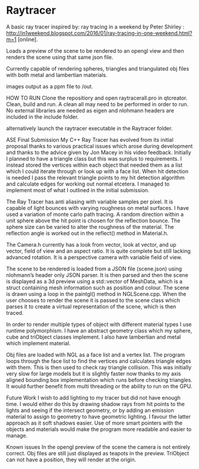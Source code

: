 # Raytracer
A basic ray tracer inspired by:
ray tracing in a weekend by Peter Shirley : http://in1weekend.blogspot.com/2016/01/ray-tracing-in-one-weekend.html?m=1 [online].

Loads a preview of the scene to be rendered to an opengl view and then renders the scene using that same json file.

Currently capable of rendering spheres, triangles and triangulated obj files with both metal and lambertian materials.

images output as a ppm file to /out.

HOW TO RUN
Clone the repositiory and open raytracerall.pro in qtcreator. Clean, build and run. A clean all may need to be performed in order to run. No external libraries are needed as eigen and nlohmann headers are included in the include folder.

alternatively launch the raytracer executable in the Raytracer folder.


ASE Final Submission
My C++ Ray Tracer has evolved from its initial proposal thanks to various practical issues which arose during development and thanks to the advice given by Jon Macey in his video feedback. Initially I planned to have a triangle class but this was surplus to requirements. I instead stored the vertices within each object that needed them as a list which I could iterate through or look up with a face list. When hit detection is needed I pass the relevant triangle points to my hit detection algorithm and calculate edges for working out normal etcetera. I managed to implement most of what I outlined in the initial submission.

The Ray Tracer has anti aliasing with variable samples per pixel.
It is capable of light bounces with varying roughness on metal surfaces. I have used a variation of monte carlo path tracing. A random direction within a unit sphere above the hit point is chosen for the reflection bounce. The sphere size can be varied to alter the roughness of the material.
The reflection angle is worked out in the reflect() method in Material.h.

The Camera.h currently has a look from vector, look at vector, and up vector, field of view and an aspect ratio. It is quite complete but still lacking advanced rotation. It is a perspective camera with variable field of view.

The scene to be rendered is loaded from a JSON file (scene.json) using nlohmann’s header only JSON parser. It is then parsed and then the scene is displayed as a 3d preview using a std::vector of MeshData, which is a struct containing mesh information such as position and colour. The scene is drawn using a loop in the paintgl() method in NGLScene.cpp. When the user chooses to render the scene it is passed to the scene class which parses it to create a virtual representation of the scene, which is then traced.

In order to render multiple types of object with different material types I use runtime polymorphism. I have an abstract geometry class which my sphere, cube and triObject classes implement. I also have lambertian and metal which implement material.

Obj files are loaded with NGL as a face list and a vertex list. The program loops through the face list to find the vertices and calculates triangle edges with them. This is then used to check ray triangle collision. This was initially very slow for large models but it is slightly faster now thanks to my axis aligned bounding box implementation which runs before checking triangles. It would further benefit from multi threading or the ability to run on the GPU.

Future Work
I wish to add lighting to my tracer but did not have enough time. I would either do this by drawing shadow rays from hit points to the lights and seeing if the intersect geometry, or by adding an emission material to assign to geometry to have geometric lighting. I favour the latter approach as it soft shadows easier. Use of more smart pointers with the objects and materials would make the program more readable and easier to manage.

Known issues
In the opengl preview of the scene the camera is not entirely correct.
Obj files are still just displayed as teapots in the preview.
TriObject can not have a position, they will render at the origin. 

